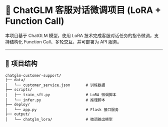 # 🤖 ChatGLM 客服对话微调项目 (LoRA + Function Call)

本项目基于 ChatGLM 模型，使用 LoRA 技术完成客服对话任务的指令微调，支持结构化 Function Call、多轮交互，并可部署为 API 服务。

---

## 🔧 项目结构

```
chatglm-customer-support/
├── data/
│   └── customer_service.json       # 训练数据
├── scripts/
│   ├── train_sft.py                # LoRA 微调脚本
│   └── infer.py                    # 推理脚本
├── deploy/
│   └── app.py                      # Flask 接口服务
├── output/
│   └── chatglm_lora/               # 微调输出模型
```
